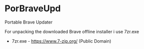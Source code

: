 # PorBraveUpd
 Portable Brave Updater

For unpacking the downloaded Brave offline installer i use 7zr.exe

- 7zr.exe - https://www.7-zip.org/ (Public Domain)